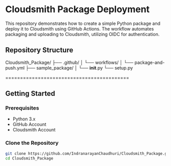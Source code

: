 # Cloudsmith Package Deployment

This repository demonstrates how to create a simple Python package and deploy it to Cloudsmith using GitHub Actions. The workflow automates packaging and uploading to Cloudsmith, utilizing OIDC for authentication.

## Repository Structure

Cloudsmith_Package/
├── .github/
│   └── workflows/
│       └── package-and-push.yml
├── sample_package/
│   └── __init__.py
└── setup.py


==========================================


## Getting Started

### Prerequisites

- Python 3.x
- GitHub Account
- Cloudsmith Account

### Clone the Repository

```sh
git clone https://github.com/IndranarayanChaudhuri/Cloudsmith_Package.git
cd Cloudsmith_Package